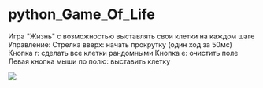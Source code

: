 # python_Game_Of_Life
Игра "Жизнь" с возможностью выставлять свои клетки на каждом шаге
Управление: 
  Стрелка вверх: начать прокрутку (один ход за 50мс)
  Кнопка r: сделать все клетки рандомными
  Кнопка e: очистить поле
  Левая кнопка мыши по полю: выставить клетку
  
[![](https://github.com/g0007b1/python_Game_Of_Life/blob/main/GameOfLife.gif)](https://github.com/g0007b1/python_Game_Of_Life/blob/main/GameOfLife.gif)
